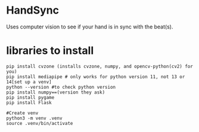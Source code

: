 # HandSync
Uses computer vision to see if your hand is in sync with the beat(s).

# libraries to install
    pip install cvzone (installs cvzone, numpy, and opencv-python(cv2) for you)
    pip install mediapipe # only works for python version 11, not 13 or 14[set up a venv]
    python --version #to check python version
    pip install numpy==(version they ask)
    pip install pygame
    pip install Flask

    #Create venv
    python3 -m venv .venv 
    source .venv/bin/activate
